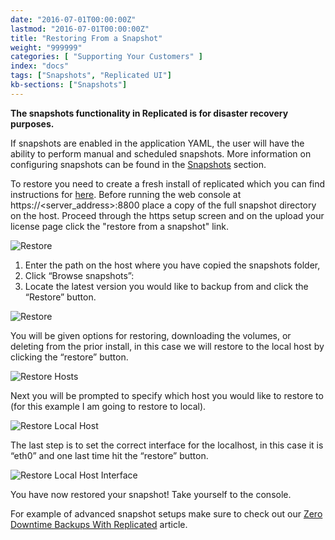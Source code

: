 ```yaml
---
date: "2016-07-01T00:00:00Z"
lastmod: "2016-07-01T00:00:00Z"
title: "Restoring From a Snapshot"
weight: "999999"
categories: [ "Supporting Your Customers" ]
index: "docs"
tags: ["Snapshots", "Replicated UI"]
kb-sections: ["Snapshots"]
---
```


**The snapshots functionality in Replicated is for disaster recovery purposes.**

If snapshots are enabled in the application YAML, the user will have the ability to perform manual and scheduled snapshots.  More information on configuring snapshots can be found in the [Snapshots](/docs/packaging-an-application/snapshots/) section.

To restore you need to create a fresh install of replicated which you can find instructions for [here](/docs/distributing-an-application/installing-via-script/). Before running the web console at https://<server_address>:8800 place a copy of the full snapshot directory on the host. Proceed through the https setup screen and on the upload your license page click the "restore from a snapshot" link.

![Restore](/images/post-screens/restore-start.png)

1. Enter the path on the host where you have copied the snapshots folder,
1. Click “Browse snapshots”:
1. Locate the latest version you would like to backup from and click the “Restore” button.

![Restore](/images/post-screens/restore-location.png)

You will be given options for restoring, downloading the volumes, or deleting from the prior install, in this case we will restore to the local host by clicking the “restore” button.

![Restore Hosts](/images/post-screens/restore-hosts.png)

Next you will be prompted to specify which host you would like to restore to (for this example I am going to restore to local).

![Restore Local Host](/images/post-screens/restore-local-host.png)

The last step is to set the correct interface for the localhost, in this case it is “eth0” and one last time hit the “restore” button.

![Restore Local Host Interface](/images/post-screens/restore-local-host-interface.png)

You have now restored your snapshot! Take yourself to the console.

For example of advanced snapshot setups make sure to check out our [Zero Downtime Backups With Replicated](/docs/kb/developer-resources/zero-downtime-backup/) article.
